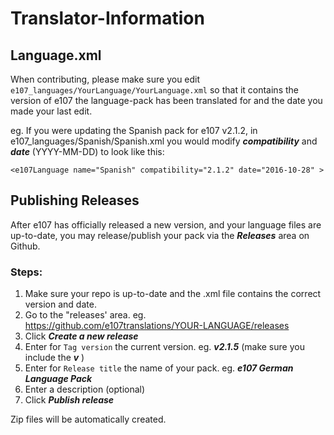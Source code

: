 # Translator-Information


## Language.xml

When contributing, please make sure you edit `e107_languages/YourLanguage/YourLanguage.xml` so that it contains the version of e107 the language-pack has been translated for and the date you made your last edit. 

eg. If you were updating the Spanish pack for e107 v2.1.2, in e107_languages/Spanish/Spanish.xml you would modify ***compatibility*** and ***date*** (YYYY-MM-DD) to look like this: 

`<e107Language name="Spanish" compatibility="2.1.2" date="2016-10-28" >`


## Publishing Releases

After e107 has officially released a new version, and your language files are up-to-date, you may release/publish your pack via the ***Releases*** area on Github. 

### Steps:

1. Make sure your repo is up-to-date and the .xml file contains the correct version and date. 
2. Go to the "releases' area. eg. https://github.com/e107translations/YOUR-LANGUAGE/releases
3. Click ***Create a new release***
4. Enter for `Tag version` the current version. eg. ***v2.1.5*** (make sure you include the ***v*** )
5. Enter for `Release title` the name of your pack. eg. ***e107 German Language Pack***
6. Enter a description (optional)
7. Click ***Publish release***

Zip files will be automatically created. 

